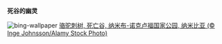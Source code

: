 
**死谷的幽灵**

![bing-wallpaper](https://www.bing.com/th?id=OHR.DeadvleiTrees_ZH-CN0967414858_1920x1080.jpg)
[骆驼刺树, 死亡谷, 纳米布-诺克卢福国家公园, 纳米比亚 (© Inge Johnsson/Alamy Stock Photo)](https://www.bing.com/search?q=%E7%BA%B3%E7%B1%B3%E6%AF%94%E4%BA%9A%E7%BA%B3%E7%B1%B3%E5%B8%83%E8%AF%BA%E5%85%8B%E8%B7%AF%E7%A6%8F%E5%85%AC%E5%9B%AD&amp;form=hpcapt&amp;mkt=zh-cn)
  